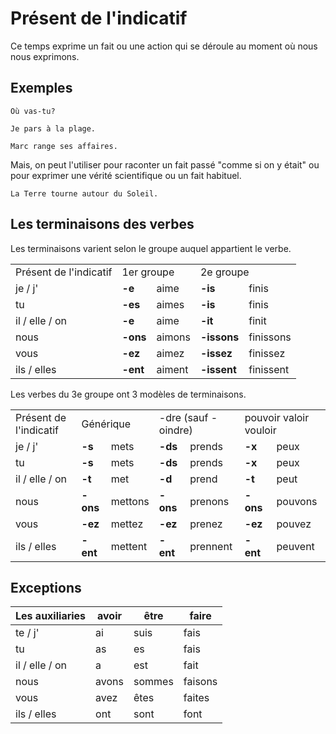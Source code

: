 # Présent de l'indicatif

Ce temps exprime un fait ou une action qui se déroule au moment où nous nous exprimons.

## Exemples

```text
Où vas-tu?

Je pars à la plage.

Marc range ses affaires.
```

Mais, on peut l'utiliser pour raconter un fait passé "comme si on y était" ou pour exprimer une vérité scientifique ou un fait habituel.

```text
La Terre tourne autour du Soleil.
```

## Les terminaisons des verbes

Les terminaisons varient selon le groupe auquel appartient le verbe.

<table>
    <tr>
        <td>Présent de l'indicatif</td>
        <td colspan="2">1er groupe</td>
        <td colspan="2">2e groupe</td>
    </tr>
    <tr>
        <td>je / j'</td>
        <td><b>-e</b></td>
        <td>aime</td>
        <td><b>-is</b</td>
        <td>finis</td>
    </tr>
    <tr>
        <td>tu</td>
        <td><b>-es</b></td>
        <td>aimes</td>
        <td><b>-is</b></td>
        <td>finis</td>
    </tr>
    <tr>
        <td>il / elle / on</td>
        <td><b>-e</b></td>
        <td>aime</td>
        <td><b>-it</b></td>
        <td>finit</td>
    </tr>
    <tr>
        <td>nous</td>
        <td><b>-ons</b></td>
        <td>aimons</td>
        <td><b>-issons</b></td>
        <td>finissons</td>
    </tr>
    <tr>
        <td>vous</td>
        <td><b>-ez</b></td>
        <td>aimez</td>
        <td><b>-issez</b></td>
        <td>finissez</td>
    </tr>
    <tr>
        <td>ils / elles</td>
        <td><b>-ent</b></td>
        <td>aiment</td>
        <td><b>-issent</b></td>
        <td>finissent</td>
    </tr>
</table>

Les verbes du 3e groupe ont 3 modèles de terminaisons.

<table>
    <tr>
        <td>Présent de l'indicatif</td>
        <td colspan="2">Générique</td>
        <td colspan="2">-dre (sauf -oindre)</td>
        <td colspan="2">pouvoir valoir vouloir</td>
    </tr>
    <tr>
        <td>je / j'</td>
        <td><b>-s</b></td>
        <td>mets</td>
        <td><b>-ds</b</td>
        <td>prends</td>
        <td><b>-x</b</td>
        <td>peux</td>
    </tr>
    <tr>
        <td>tu</td>
        <td><b>-s</b></td>
        <td>mets</td>
        <td><b>-ds</b></td>
        <td>prends</td>
        <td><b>-x</b></td>
        <td>peux</td>
    </tr>
    <tr>
        <td>il / elle / on</td>
        <td><b>-t</b></td>
        <td>met</td>
        <td><b>-d</b></td>
        <td>prend</td>
        <td><b>-t</b></td>
        <td>peut</td>
    </tr>
    <tr>
        <td>nous</td>
        <td><b>-ons</b></td>
        <td>mettons</td>
        <td><b>-ons</b></td>
        <td>prenons</td>
        <td><b>-ons</b></td>
        <td>pouvons</td>
    </tr>
    <tr>
        <td>vous</td>
        <td><b>-ez</b></td>
        <td>mettez</td>
        <td><b>-ez</b></td>
        <td>prenez</td>
        <td><b>-ez</b></td>
        <td>pouvez</td>
    </tr>
    <tr>
        <td>ils / elles</td>
        <td><b>-ent</b></td>
        <td>mettent</td>
        <td><b>-ent</b></td>
        <td>prennent</td>
        <td><b>-ent</b></td>
        <td>peuvent</td>
    </tr>
</table>

## Exceptions

Les auxiliaries | avoir | être | faire
-| - | - | -
te / j' | ai | suis | fais
tu | as | es | fais
il / elle / on | a | est | fait
nous | avons | sommes | faisons
vous | avez | êtes | faites
ils / elles | ont | sont | font